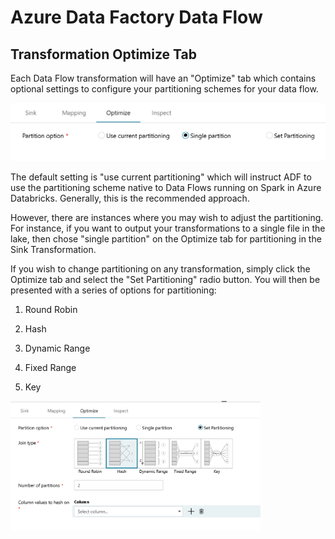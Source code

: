 # Azure Data Factory Data Flow

## Transformation Optimize Tab

Each Data Flow transformation will have an "Optimize" tab which contains optional settings to configure your partitioning schemes for your data flow.

<img src="../images/opt001.png" width="800">

The default setting is "use current partitioning" which will instruct ADF to use the partitioning scheme native to Data Flows running on Spark in Azure Databricks. Generally, this is the recommended approach.

However, there are instances where you may wish to adjust the partitioning. For instance, if you want to output your transformations to a single file in the lake, then chose "single partition" on the Optimize tab for partitioning in the Sink Transformation.

If you wish to change partitioning on any transformation, simply click the Optimize tab and select the "Set Partitioning" radio button. You will then be presented with a series of options for partitioning:

1. Round Robin

2. Hash

3. Dynamic Range

4. Fixed Range

5. Key

<img src="../images/opt002.png" width="400">
